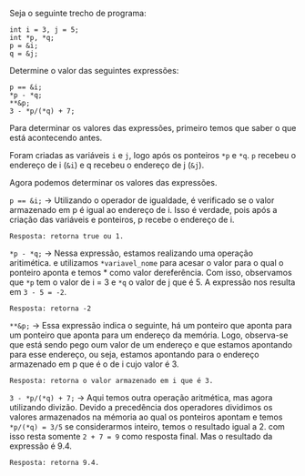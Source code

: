 Seja o seguinte trecho de programa:

```
int i = 3, j = 5;
int *p, *q;
p = &i;
q = &j;
```

Determine o valor das seguintes expressões:

```
p == &i;
*p - *q;
**&p;
3 - *p/(*q) + 7;
```

Para determinar os valores das expressões, primeiro temos que saber o que está acontecendo antes.

Foram criadas as variáveis `i` e `j`, logo após os ponteiros `*p` e `*q`. `p` recebeu o endereço de
i (`&i`) e q recebeu o endereço de j (`&j`).

Agora podemos determinar os valores das expressões.

```p == &i;``` -> Utilizando o operador de igualdade, é verificado se o valor armazenado em
p é igual ao endereço de i. Isso é verdade, pois após a criação das variáveis e ponteiros, p 
recebe o endereço de i.

`Resposta: retorna true ou 1.`

```*p - *q;``` -> Nessa expressão, estamos realizando uma operação aritimética. e utilizamos
`*variavel_nome` para acesar o valor para o qual o ponteiro aponta e 
temos * como valor dereferência. Com isso, observamos que `*p` tem o valor de i = 3 
e `*q` o valor de j que é 5. A expressão nos resulta em `3 - 5 = -2`.

`Resposta: retorna -2`

```**&p;``` -> Essa expressão indica o seguinte, há um ponteiro que aponta para um ponteiro
que aponta para um endereço da memória. Logo, observa-se que está sendo pego oum valor de um endereço e 
que estamos apontando para esse endereço, ou seja, estamos apontando para o endereço armazenado em p que é o de i cujo valor é 3.

`Resposta: retorna o valor armazenado em i que é 3.`

```3 - *p/(*q) + 7;``` -> Aqui temos outra operação aritmética, mas agora utilizando divizão. Devido a precedência dos operadores
dividimos os valores armazenados na mémoria ao qual os ponteiros apontam e temos `*p/(*q) = 3/5` se considerarmos inteiro, temos o
resultado igual a 2. com isso resta somente `2 + 7 = 9` como resposta final. Mas o resultado da expressão é 9.4.

`Resposta: retorna 9.4.`
